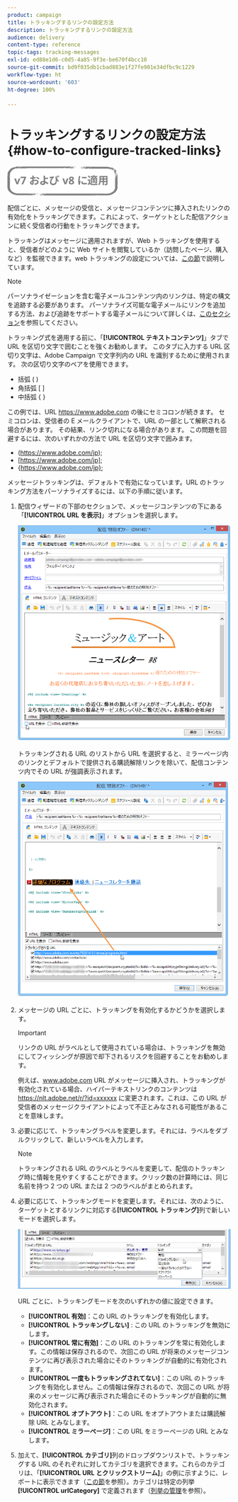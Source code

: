 ```yaml
---
product: campaign
title: トラッキングするリンクの設定方法
description: トラッキングするリンクの設定方法
audience: delivery
content-type: reference
topic-tags: tracking-messages
exl-id: ed88e1d6-c0d5-4a85-9f3e-be670f4bcc10
source-git-commit: bd9f035db1cbad883e1f27fe901e34dfbc9c1229
workflow-type: ht
source-wordcount: '603'
ht-degree: 100%

---
```


# トラッキングするリンクの設定方法{#how-to-configure-tracked-links}

![](../../assets/common.svg)

配信ごとに、メッセージの受信と、メッセージコンテンツに挿入されたリンクの有効化をトラッキングできます。これによって、ターゲットとした配信アクションに続く受信者の行動をトラッキングできます。

トラッキングはメッセージに適用されますが、Web トラッキングを使用すると、受信者がどのように Web サイトを閲覧しているか（訪問したページ、購入など）を監視できます。web トラッキングの設定については、[この節](../../configuration/using/about-web-tracking.md)で説明しています。

>[!NOTE]
>
>パーソナライゼーションを含む電子メールコンテンツ内のリンクは、特定の構文を追跡する必要があります。 パーソナライズ可能な電子メールにリンクを追加する方法、および追跡をサポートする電子メールについて詳しくは、[このセクション](tracking-personalized-links.md)を参照してください。

トラッキング式を適用する前に、「**[!UICONTROL テキストコンテンツ]**」タブで URL を区切り文字で囲むことを強くお勧めします。 このタブに入力する URL 区切り文字は、Adobe Campaign で文字列内の URL を識別するために使用されます。 次の区切り文字のペアを使用できます。
* 括弧 ( )
* 角括弧 [ ]
* 中括弧 { }

この例では、URL https://www.adobe.com の後にセミコロンが続きます。 セミコロンは、受信者の E メールクライアントで、URL の一部として解釈される場合があります。 その結果、リンク切れになる場合があります。 この問題を回避するには、次のいずれかの方法で URL を区切り文字で囲みます。
* (https://www.adobe.com/jp);
* [https://www.adobe.com/jp];
* {https://www.adobe.com/jp};

メッセージトラッキングは、デフォルトで有効になっています。URL のトラッキング方法をパーソナライズするには、以下の手順に従います。

1. 配信ウィザードの下部のセクションで、メッセージコンテンツの下にある「**[!UICONTROL URL を表示]**」オプションを選択します。

   ![](assets/s_ncs_user_email_del_display_urls.png)

   トラッキングされる URL のリストから URL を選択すると、ミラーページ内のリンクとデフォルトで提供される購読解除リンクを除いて、配信コンテンツ内でその URL が強調表示されます。

   ![](assets/s_ncs_user_email_del_show_urls.png)

1. メッセージの URL ごとに、トラッキングを有効化するかどうかを選択します。

   >[!IMPORTANT]
   >
   >リンクの URL がラベルとして使用されている場合は、トラッキングを無効にしてフィッシングが原因で却下されるリスクを回避することをお勧めします。
   >
   >例えば、www.adobe.com URL がメッセージに挿入され、トラッキングが有効化されている場合、ハイパーテキストリンクのコンテンツは https://nlt.adobe.net/r/?id=xxxxxx に変更されます。これは、この URL が受信者のメッセージクライアントによって不正とみなされる可能性があることを意味します。

1. 必要に応じて、トラッキングラベルを変更します。それには、ラベルをダブルクリックして、新しいラベルを入力します。

   >[!NOTE]
   >
   >トラッキングされる URL のラベルとラベルを変更して、配信のトラッキング時に情報を見やすくすることができます。クリック数の計算時には、同じ名前を持つ 2 つの URL または 2 つのラベルがまとめられます。

1. 必要に応じて、トラッキングモードを変更します。それには、次のように、ターゲットとするリンクに対応する&#x200B;**[!UICONTROL トラッキング]**&#x200B;列で新しいモードを選択します。

   ![](assets/s_ncs_user_select_tracking_mode.png)

   URL ごとに、トラッキングモードを次のいずれかの値に設定できます。

   * **[!UICONTROL 有効]**：この URL のトラッキングを有効化します。
   * **[!UICONTROL トラッキングしない]** : この URL のトラッキングを無効にします。
   * **[!UICONTROL 常に有効]**：この URL のトラッキングを常に有効化します。この情報は保存されるので、次回この URL が将来のメッセージコンテンツに再び表示された場合にそのトラッキングが自動的に有効化されます。
   * **[!UICONTROL 一度もトラッキングされてない]**：この URL のトラッキングを有効化しません。この情報は保存されるので、次回この URL が将来のメッセージに再び表示された場合にそのトラッキングが自動的に無効化されます。
   * **[!UICONTROL オプトアウト]**：この URL をオプトアウトまたは購読解除 URL とみなします。
   * **[!UICONTROL ミラーページ]**：この URL をミラーページの URL とみなします。

1. 加えて、**[!UICONTROL カテゴリ]**&#x200B;列のドロップダウンリストで、トラッキングする URL のそれぞれに対してカテゴリを選択できます。これらのカテゴリは、「**[!UICONTROL URL とクリックストリーム]**」の例に示すように、レポートに表示できます（[この節](../../reporting/using/reports-on-deliveries.md#urls-and-click-streams)を参照）。カテゴリは特定の列挙 **[!UICONTROL urlCategory]** で定義されます（[列挙の管理](../../platform/using/managing-enumerations.md)を参照）。
